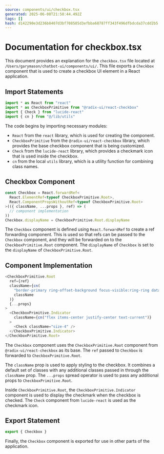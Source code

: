 ```yaml
---
source: components/ui/checkbox.tsx
generated: 2025-06-08T21:58:44.492Z
tags: []
hash: d142290e3d236b8407d3bf708585d3efbba68787ff343f496dfbdcda37cdd2b5
---
```


# Documentation for checkbox.tsx

This document provides an explanation for the `checkbox.tsx` file located at `/Users/garymason/chatbot-ui/components/ui/`. This file exports a `Checkbox` component that is used to create a checkbox UI element in a React application.

## Import Statements

```ts
import * as React from "react"
import * as CheckboxPrimitive from "@radix-ui/react-checkbox"
import { Check } from "lucide-react"
import { cn } from "@/lib/utils"
```

The code begins by importing necessary modules:

- `React` from the `react` library, which is used for creating the component.
- `CheckboxPrimitive` from the `@radix-ui/react-checkbox` library, which provides the base checkbox component that is being customized.
- `Check` from the `lucide-react` library, which provides a checkmark icon that is used inside the checkbox.
- `cn` from the local `utils` library, which is a utility function for combining class names.

## Checkbox Component

```ts
const Checkbox = React.forwardRef<
  React.ElementRef<typeof CheckboxPrimitive.Root>,
  React.ComponentPropsWithoutRef<typeof CheckboxPrimitive.Root>
>(({ className, ...props }, ref) => (
  // component implementation
))
Checkbox.displayName = CheckboxPrimitive.Root.displayName
```

The `Checkbox` component is defined using `React.forwardRef` to create a ref forwarding component. This is used so that refs can be passed to the `Checkbox` component, and they will be forwarded on to the `CheckboxPrimitive.Root` component. The `displayName` of `Checkbox` is set to the `displayName` of `CheckboxPrimitive.Root`.

## Component Implementation

```ts
<CheckboxPrimitive.Root
  ref={ref}
  className={cn(
    "border-primary ring-offset-background focus-visible:ring-ring data-[state=checked]:bg-primary data-[state=checked]:text-primary-foreground peer size-4 shrink-0 rounded-sm border focus-visible:outline-none focus-visible:ring-2 focus-visible:ring-offset-2 disabled:cursor-not-allowed disabled:opacity-50",
    className
  )}
  {...props}
>
  <CheckboxPrimitive.Indicator
    className={cn("flex items-center justify-center text-current")}
  >
    <Check className="size-4" />
  </CheckboxPrimitive.Indicator>
</CheckboxPrimitive.Root>
```

The `Checkbox` component uses the `CheckboxPrimitive.Root` component from `@radix-ui/react-checkbox` as its base. The `ref` passed to `Checkbox` is forwarded to `CheckboxPrimitive.Root`.

The `className` prop is used to apply styling to the checkbox. It combines a default set of classes with any additional classes passed in through the `className` prop. The `...props` spread operator is used to pass any additional props to `CheckboxPrimitive.Root`.

Inside `CheckboxPrimitive.Root`, the `CheckboxPrimitive.Indicator` component is used to display the checkmark when the checkbox is checked. The `Check` component from `lucide-react` is used as the checkmark icon.

## Export Statement

```ts
export { Checkbox }
```

Finally, the `Checkbox` component is exported for use in other parts of the application.